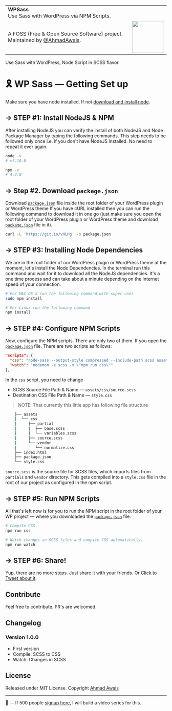 <table width="100%">
    <tr>
        <td align="left" width="100%" colspan="2">
            <strong>WPSass</strong><br />
            Use Sass with WordPress via NPM Scripts.
        </td>
    </tr>
    <tr>
        <td>
            A FOSS (Free & Open Source Software) project. Maintained by <a href="https://github.com/ahmadawais">@AhmadAwais</a>.
        </td>
        <td align="center">
            <a href="https://AhmadAwais.com/">
                <img src="https://i.imgur.com/Asg4d3k.png" width="100" />
            </a>
        </td>
    </tr>
</table>

Use Sass with WordPress, Node Script in SCSS flavor.

# 🎗 WP Sass — Getting Set up

Make sure you have node installed. If not [download and install node](https://nodejs.org/en/download/).

## → STEP #1: Install NodeJS & NPM
After installing NodeJS you can verify the install of both NodeJS and Node Package Manager by typing the following commands. This step needs to be followed only once i.e. if you don't have NodeJS installed. No need to repeat it ever again.

```bash
node -v
# v7.10.0

npm -v
# 4.2.0
```

## → Step #2. Download `package.json`

Download [`package.json`](https://git.io/vHLHg) file inside the root folder of your WordPress plugin or WordPress theme
If you have cURL installed then you can run the following command to download it in one go (just make sure you open the root folder of your WordPress plugin or WordPress theme and download [`package.json`](https://git.io/vHLHg) file in it).

```bash
curl -L 'https://git.io/vHLHg' -o package.json
```

## → STEP #3: Installing Node Dependencies

We are in the root folder of our WordPress plugin or WordPress theme at the moment, let's install the Node Dependencies. In the terminal run this command and wait for it to download all the NodeJS dependencies. It's a one time process and can take about a minute depending on the internet speed of your connection.

```bash
# For MAC OS X run the following command with super user
sudo npm install

# For Linux run the following command
npm install
```

## → STEP #4: Configure NPM Scripts

Now, configure the NPM scripts. There are only two of them. If you open the [`package.json`](https://git.io/vHLHg) file. There are two scripts as follows:

```json
"scripts": {
  "css": "node-sass --output-style compressed --include-path scss assets/css/source.scss style.css",
  "watch": "nodemon -e scss -x \"npm run css\""
},
```

In the `css` script, you need to change
- SCSS Source File Path & Name — `assets/css/source.scss`
- Destination CSS File Path & Name — `style.css`

> NOTE: That currently this little app has following file structure
```bash
    ├── assets
    |  └── css
    |     ├── partial
    |     |  ├── base.scss
    |     |  └── variables.scss
    |     ├── source.scss
    |     └── vendor
    |        └── normalize.css
    ├── index.html
    ├── package.json
    └── style.css
```

`source.scss` is the source file for SCSS files, which imports files from `partials` and `vendor` directory. This gets compiled into a `style.css` file in the root of our project as configured in the npm script.


## → STEP #5: Run NPM Scripts

All that's left now is for you to run the NPM script in the root folder of your WP project — where you downloaded the [`package.json`](https://git.io/vHLHg) file.

```bash
# Compile CSS.
npm run css
```

```bash
# Watch changes in SCSS files and compile CSS automatically.
npm run watch
```


## → STEP #6: Share!

Yup, there are no more steps. Just share it with your friends. Or [Click to Tweet about it](https://twitter.com/home?status=%F0%9F%94%A5%20WPSass%3A%20A%20neat%20little%20pkg%20by%20%40MrAhmadAwais%20to%20compile%20%26%20watch%20Sass%20SCSS%20to%20CSS%20via%20NPM%20Scripts%20%E2%80%94%20take%20a%20look%20%E2%86%92%20ahmda.ws/to_WPS).

## Contribute
Feel free to contribute. PR's are welcomed.

## Changelog

### Version 1.0.0 
- First version
- Compile: SCSS to CSS
- Watch: Changes in SCSS


## License
Released under MIT License.
Copyright [Ahmad Awais](https://AhmadAwais.com/)

---

🙌 — If 500 people [signup here](http://eepurl.com/cLwjeH), I will build a video series for this.
